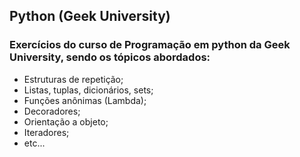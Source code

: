 ## Python (Geek University)
### Exercícios do curso de Programação em python da Geek University, sendo os tópicos abordados:

* Estruturas de repetição;
* Listas, tuplas, dicionários, sets;
* Funções anônimas (Lambda);
* Decoradores;
* Orientação a objeto;
* Iteradores;
* etc...